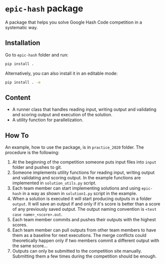# `epic-hash` package

A package that helps you solve Google Hash Code competition in a systematic way.

## Installation

Go to `epic-hash` folder and run:

```bash
pip install .
```

Alternatively, you can also install it in an editable mode:

```bash
pip install . -e
```

## Content

- A runner class that handles reading input, writing output and validating and scoring output and execution of the solution.
- A utility function for parallelization.

## How To

An example, how to use the package, is in `practice_2020` folder. The procedure is the following:

1. At the beginning of the competition someone puts input files into `input` folder and pushes to git.
2. Someone implements utility functions for reading input, writing output and validating and scoring output. In the example functions are implemented in `solution_utils.py` script.
3. Each team member can start implementing solutions and using `epic-hash` in a way as shown in `solution1.py` script in the example.
4. When a solution is executed it will start producing outputs in a folder `output`. It will save an output if and only if it's score is better than a score of any previously saved output. The output naming convention is `<test case name>_<score>.out`.
5. Each team member commits and pushes their outputs with the highest scores.
6. Each team member can pull outputs from other team members to have them as a baseline for next executions. The merge conflicts could theoretically happen only if two members commit a different output with the same score...
7. Outputs can only be submitted to the competition site manually. Submitting them a few times during the competition should be enough.
